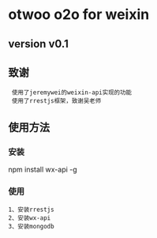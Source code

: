 otwoo o2o for weixin
=====
version v0.1
------
致谢
------
     使用了jeremywei的weixin-api实现的功能
     使用了rrestjs框架，致谢吴老师
使用方法
------
### 安装
npm install wx-api -g
### 使用
    1、安装rrestjs
    2、安装wx-api
    3、安装mongodb
